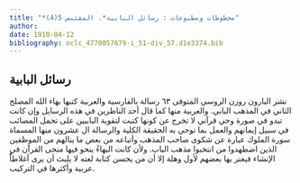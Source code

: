 ```yaml
---
title: "*مخطوطات ومطبوعات : رسائل البابية*. المقتبس 5(4)"
author: 
date: 1910-04-12
bibliography: oclc_4770057679-i_51-div_57.d1e3374.bib
---
```




##  رسائل البابية 


  نشر  البارون روزن  الروسي المتوفى  ٦٣  رسالة بالفارسية والعربية كتبها بهاء الله   المصلح الثاني في المذهب البابي. والعربية منها كما قال  أحد  الناظرين في هذه الرسايل وإن كانت تبدو في صورة وحي قرآني لا تخرج عن كونها كتبت لتقوية البابيين على تحمل المصائب في سبيل إيمانهم والعمل بما توحي به الحقيقة الكلية والرسالة ال  عشرون  منها المسماة سورة الملوك عبارة عن شكوى صاحب المذهب وأتباعه من بعض ما ينالهم من الموظفين الذين اضطهدوا من انتخبوا مذهب الباب. ولأن كانت البهاءُ ينحو فيها منحى القرآن في الإنشاء فيغتر بها بعضهم لأول وهلة إلا أن من يحسن كتابة لغته لا يلبث أن يرى أغلاطاًُ عربية وأكثرها في التركيب. 

